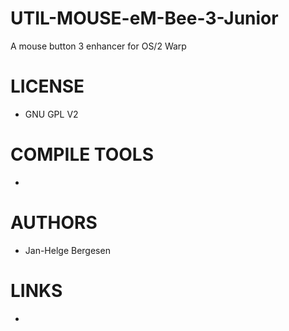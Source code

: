 UTIL-MOUSE-eM-Bee-3-Junior
==========================

A mouse button 3 enhancer for OS/2 Warp

LICENSE
===============
* GNU GPL V2

COMPILE TOOLS
===============
* 

AUTHORS
===============
* Jan-Helge Bergesen

LINKS
===============
* 
